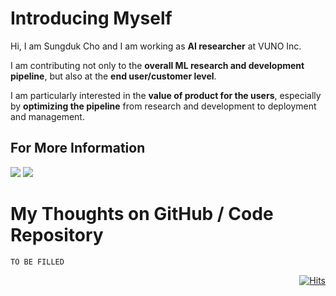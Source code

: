 # Introducing Myself
Hi, I am Sungduk Cho and I am working as **AI researcher** at VUNO Inc.

I am contributing not only to the **overall ML research and development pipeline**, but also at the **end user/customer level**.

I am particularly interested in the **value of product for the users**, especially by **optimizing the pipeline** from research and development to deployment and management.

## For More Information

<a href='https://www.linkedin.com/in/sungdukcho'><img src="https://img.shields.io/badge/LinkedIn-0A66C2?style=for-the-badge&logo=linkedin&logoColor=white"/></a>
<a href='https://scholar.google.com/citations?hl=en&user=zsfFJ-cAAAAJ'><img src="https://img.shields.io/badge/Google%20Scholar-4285F4?style=for-the-badge&logo=google-scholar&logoColor=white"/></a>

# My Thoughts on GitHub / Code Repository

`TO BE FILLED`

<div align=right>

[![Hits](https://hits.seeyoufarm.com/api/count/incr/badge.svg?url=https%3A%2F%2Fgithub.com%2Fsungdukcho&count_bg=%239FC5E8&title_bg=%23000000&icon=&icon_color=%23E7E7E7&title=Views&edge_flat=false)](https://hits.seeyoufarm.com)

</div>

<!--
**sungdukcho/sungdukcho** is a ✨ _special_ ✨ repository because its `README.md` (this file) appears on your GitHub profile.

Here are some ideas to get you started:

- 🔭 I’m currently working on ...
- 🌱 I’m currently learning ...
- 👯 I’m looking to collaborate on ...
- 🤔 I’m looking for help with ...
- 💬 Ask me about ...
- 📫 How to reach me: ...
- 😄 Pronouns: ...
- ⚡ Fun fact: ...
-->
